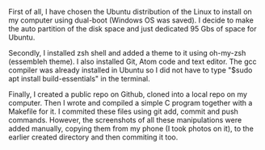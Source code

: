 First of all, I have chosen the Ubuntu distribution of the Linux to
install on my computer using dual-boot (Windows OS was saved). I decide to make the auto partition of the disk space and just dedicated 95 Gbs of space for Ubuntu.

Secondly, I installed zsh shell and added a theme to it using oh-my-zsh (essembleh theme). I also installed Git, Atom code and text editor. The gcc compiler was already installed in Ubuntu so I did not have to type "$sudo apt install build-essentials" in the terminal.

Finally, I created a public repo on Github, cloned into a local repo on my computer. Then I wrote and compiled a simple C program together with a Makefile for it. I commited these files using git add, commit and push commands. However, the screenshots of all these manipulations were added manually, copying them from my phone (I took photos on it), to the earlier created directory and then commiting it too.
